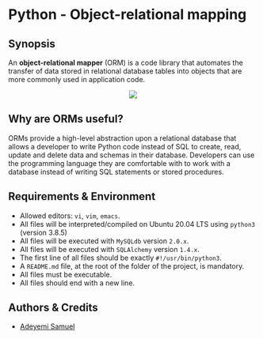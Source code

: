 # Python - Object-relational mapping
## Synopsis
An **object-relational mapper** (ORM) is a code library that automates the transfer of data stored in relational database tables into objects that are more commonly used in application code.

<p align=center>
<img src="https://www.fullstackpython.com/img/visuals/orms-bridge.png" width="" height="" />
</p>

## Why are ORMs useful?
ORMs provide a high-level abstraction upon a relational database that allows a developer to write Python code instead of SQL to create, read, update and delete data and schemas in their database. Developers can use the programming language they are comfortable with to work with a database instead of writing SQL statements or stored procedures.

## Requirements & Environment
- Allowed editors: `vi`, `vim`, `emacs`.
- All files will be interpreted/compiled on Ubuntu 20.04 LTS using `python3` (version 3.8.5)
- All files will be executed with `MySQLdb` version `2.0.x`.
- All files will be executed with `SQLAlchemy` version `1.4.x`.
- The first line of all files should be exactly `#!/usr/bin/python3`.
- A `README.md` file, at the root of the folder of the project, is mandatory.
- All files must be executable.
- All files should end with a new line.

## Authors & Credits
- [Adeyemi Samuel](https://@github.com/Samfrodo9)
